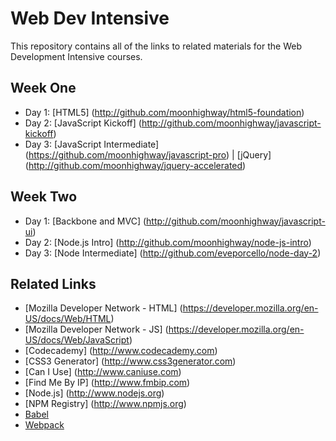 Web Dev Intensive
========

This repository contains all of the links to related materials for the Web Development Intensive courses.

Week One
-----
* Day 1: [HTML5] (http://github.com/moonhighway/html5-foundation)
* Day 2: [JavaScript Kickoff] (http://github.com/moonhighway/javascript-kickoff)
* Day 3: [JavaScript Intermediate] (https://github.com/moonhighway/javascript-pro) | [jQuery] (http://github.com/moonhighway/jquery-accelerated)

Week Two
------
* Day 1: [Backbone and MVC] (http://github.com/moonhighway/javascript-ui)
* Day 2: [Node.js Intro] (http://github.com/moonhighway/node-js-intro)
* Day 3: [Node Intermediate] (http://github.com/eveporcello/node-day-2)

Related Links
------

* [Mozilla Developer Network - HTML] (https://developer.mozilla.org/en-US/docs/Web/HTML)
* [Mozilla Developer Network - JS] (https://developer.mozilla.org/en-US/docs/Web/JavaScript)
* [Codecademy] (http://www.codecademy.com)
* [CSS3 Generator] (http://www.css3generator.com)
* [Can I Use] (http://www.caniuse.com)
* [Find Me By IP] (http://www.fmbip.com)
* [Node.js] (http://www.nodejs.org)
* [NPM Registry] (http://www.npmjs.org)
* [Babel](http://www.babeljs.io)
* [Webpack](https://webpack.js.org/get-started/)



